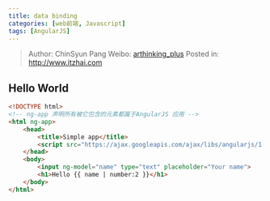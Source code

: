 ```yaml
---
title: data binding
categories: [web前端, Javascript]
tags: [AngularJS]
---
```


> Author: ChinSyun Pang
> Weibo: [arthinking_plus](http://weibo.com/arthinkingplus)
> Posted in: http://www.itzhai.com

## Hello World
```html
<!DOCTYPE html>
<!-- ng-app 声明所有被它包含的元素都属于AngularJS 应用 -->
<html ng-app>
	<head>
		<title>Simple app</title>
		<script src="https://ajax.googleapis.com/ajax/libs/angularjs/1.2.13/angular.js"></script>
	</head>
	<body>
		<input ng-model="name" type="text" placeholder="Your name">
		<h1>Hello {{ name | number:2 }}</h1>
	</body>
</html>
```



